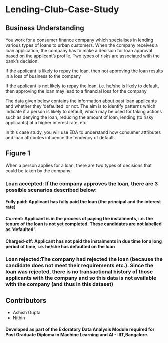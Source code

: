 # Lending-Club-Case-Study

## Business Understanding
You work for a consumer finance company which specialises in lending various types of loans to urban customers. When the company receives a loan application, the company has to make a decision for loan approval based on the applicant’s profile. Two types of risks are associated with the bank’s decision:

If the applicant is likely to repay the loan, then not approving the loan results in a loss of business to the company

If the applicant is not likely to repay the loan, i.e. he/she is likely to default, then approving the loan may lead to a financial loss for the company

The data given below contains the information about past loan applicants and whether they ‘defaulted’ or not. The aim is to identify patterns which indicate if a person is likely to default, which may be used for taking actions such as denying the loan, reducing the amount of loan, lending (to risky applicants) at a higher interest rate, etc.

In this case study, you will use EDA to understand how consumer attributes and loan attributes influence the tendency of default.

## Figure 1
When a person applies for a loan, there are two types of decisions that could be taken by the company:

### Loan accepted: If the company approves the loan, there are 3 possible scenarios described below:

#### Fully paid: Applicant has fully paid the loan (the principal and the interest rate)
#### Current: Applicant is in the process of paying the instalments, i.e. the tenure of the loan is not yet completed. These candidates are not labelled as 'defaulted'.
#### Charged-off: Applicant has not paid the instalments in due time for a long period of time, i.e. he/she has defaulted on the loan

### Loan rejected:The company had rejected the loan (because the candidate does not meet their requirements etc.). Since the loan was rejected, there is no transactional history of those applicants with the company and so this data is not available with the company (and thus in this dataset)


## Contributors
- Ashish Gupta
- Nithin


#### Developed as part of the Exloratory Data Analysis Module required for Post Graduate Diploma in Machine Learning and AI - IIIT,Bangalore.